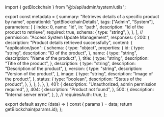 import { getBlockchain } from "@b/api/admin/system/utils";

export const metadata = {
  summary: "Retrieves details of a specific product by name",
  operationId: "getBlockchainDetails",
  tags: ["Admin", "System"],
  parameters: [
    {
      index: 0,
      name: "id",
      in: "path",
      description: "Id of the product to retrieve",
      required: true,
      schema: {
        type: "string",
      },
    },
  ],
  // permission: "Access System Update Management",
  responses: {
    200: {
      description: "Product details retrieved successfully",
      content: {
        "application/json": {
          schema: {
            type: "object",
            properties: {
              id: {
                type: "string",
                description: "ID of the product",
              },
              name: {
                type: "string",
                description: "Name of the product",
              },
              title: {
                type: "string",
                description: "Title of the product",
              },
              description: {
                type: "string",
                description: "Description of the product",
              },
              version: {
                type: "string",
                description: "Version of the product",
              },
              image: {
                type: "string",
                description: "Image of the product",
              },
              status: {
                type: "boolean",
                description: "Status of the product",
              },
            },
          },
        },
      },
    },
    401: {
      description: "Unauthorized, admin permission required",
    },
    404: {
      description: "Product not found",
    },
    500: {
      description: "Internal server error",
    },
  },
  // requiresAuth: true,
};

export default async (data) => {
  const { params } = data;
  return getBlockchain(params.id);
};
